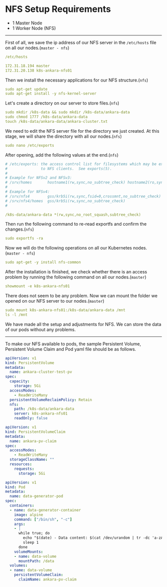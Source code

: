 # NFS Setup Requirements
- 1 Master Node
- 1 Worker Node (NFS)
---
First of all, we save the ip address of our NFS server in the `/etc/hosts` file on all our nodes.(`master - nfs`)

```yaml
/etc/hosts

172.31.18.194 master
172.31.20.138 k8s-ankara-nfs01
```

Then we install the necessary applications for our NFS structure.(`nfs`)

```yaml
sudo apt-get update
sudo apt-get install -y nfs-kernel-server
```

Let's create a directory on our server to store files.(`nfs`)
```yaml
sudo mkdir /k8s-data && sudo mkdir /k8s-data/ankara-data
sudo chmod 1777 /k8s-data/ankara-data
touch /k8s-data/ankara-data/ankara-cluster.txt
```
We need to edit the NFS server file for the directory we just created. At this stage, we will share the directory with all our nodes.(`nfs`)
```yaml
sudo nano /etc/exports
```

After opening, add the following values at the end.(`nfs`)
```yaml
# /etc/exports: the access control list for filesystems which may be exported
#               to NFS clients.  See exports(5).
#
# Example for NFSv2 and NFSv3:
# /srv/homes       hostname1(rw,sync,no_subtree_check) hostname2(ro,sync,no_subtree_check)
#
# Example for NFSv4:
# /srv/nfs4        gss/krb5i(rw,sync,fsid=0,crossmnt,no_subtree_check)
# /srv/nfs4/homes  gss/krb5i(rw,sync,no_subtree_check)
#

/k8s-data/ankara-data *(rw,sync,no_root_squash,subtree_check)
```


Then run the following command to re-read exportfs and confirm the changes.(`nfs`)
```yaml
sudo exportfs -ra
```


Now we will do the following operations on all our Kubernetes nodes.(`master - nfs`)
```yaml
sudo apt-get -y install nfs-common
```


After the installation is finished, we check whether there is an access problem by running the following command on all our nodes.(`master`)
```yaml
showmount -e k8s-ankara-nfs01
```


There does not seem to be any problem. Now we can mount the folder we opened on our NFS server to our nodes.(`master`)
```yaml
sudo mount k8s-ankara-nfs01:/k8s-data/ankara-data /mnt
ls -l /mnt
```

We have made all the setup and adjustments for NFS. We can store the data of our pods without any problems.

---

To make our NFS available to pods, the sample Persistent Volume, Persistent Volume Claim and Pod yaml file should be as follows.
```yaml
apiVersion: v1
kind: PersistentVolume
metadata:
  name: ankara-cluster-test-pv
spec:
  capacity:
    storage: 5Gi
  accessModes:
    - ReadWriteMany
  persistentVolumeReclaimPolicy: Retain
  nfs:
    path: /k8s-data/ankara-data
    server: k8s-ankara-nfs01
    readOnly: false
```
```yaml
apiVersion: v1
kind: PersistentVolumeClaim
metadata:
  name: ankara-pv-claim
spec:
  accessModes:
    - ReadWriteMany
  storageClassName: ""
  resources:
    requests:
      storage: 5Gi
```
```yaml
apiVersion: v1
kind: Pod
metadata:
  name: data-generator-pod
spec:
  containers:
  - name: data-generator-container
    image: alpine
    command: ["/bin/sh", "-c"]
    args:
    - |
      while true; do
        echo "$(date) - Data content: $(cat /dev/urandom | tr -dc 'a-zA-Z0-9' | head -c 10)" > /data/data-$(date +%s).txt
        sleep 1
      done
    volumeMounts:
    - name: data-volume
      mountPath: /data
  volumes:
  - name: data-volume
    persistentVolumeClaim:
      claimName: ankara-pv-claim
```

